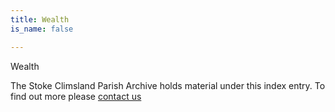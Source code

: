 ```yaml
---
title: Wealth
is_name: false

---
```


Wealth


The Stoke Climsland Parish Archive holds material under this index entry. To find out more please [contact us](/contact/)
